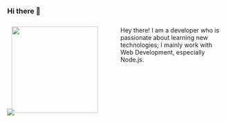 ### Hi there 👋

<div class="row" style="display:flex; height:200px">
<div style="flex:50%; padding:10px;">
<img align="left" src="https://cdn.swisscows.ch//http://3.bp.blogspot.com/-_1A4urzzago/TZw5K41Z7CI/AAAAAAAAASw/nXHQX-0tNUA/s1600/fox+outline.jpg" height=200/>
  </div>
  <div style="flex:50%; padding:10px;">
Hey there! I am a developer who is passionate about learning new technologies; I mainly work with Web Development, especially Node.js. </br></br>
</div>
</div>

<img src="https://img.shields.io/static/v1?label=Instagram&message=@titanifox2006&color=ff69b4&style=for-the-badge&logo=instagram&logoColor=ff69b4">




